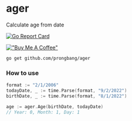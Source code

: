 # ager

Calculate age from date

[![Go Report Card](https://goreportcard.com/badge/github.com/prongbang/ager)](https://goreportcard.com/report/github.com/prongbang/ager)

[!["Buy Me A Coffee"](https://www.buymeacoffee.com/assets/img/custom_images/orange_img.png)](https://www.buymeacoffee.com/prongbang)

```shell
go get github.com/prongbang/ager
```

### How to use

```go
format := "2/1/2006"
todayDate, _ := time.Parse(format, "9/2/2022")
birthDate, _ := time.Parse(format, "8/1/2022")

age := ager.Age(birthDate, todayDate)
// Year: 0, Month: 1, Day: 1
```
